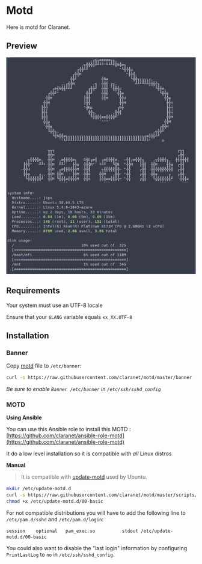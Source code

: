# Motd

Here is motd for Claranet.

## Preview

![basic](examples/basic.png "basic motd")

## Requirements

Your system must use an UTF-8 locale

Ensure that your `$LANG` variable equals `xx_XX.UTF-8`

## Installation

### Banner

Copy [motd](motd) file to `/etc/banner`:

```bash
curl -s https://raw.githubusercontent.com/claranet/motd/master/banner -o /etc/banner
```

_Be sure to enable `Banner /etc/banner` in `/etc/ssh/sshd_config`_

### MOTD

**Using Ansible**

You can use this Ansible role to install this MOTD : [https://github.com/claranet/ansible-role-motd](https://github.com/claranet/ansible-role-motd)

It do a low level installation so it is compatible with _all_ Linux distros

**Manual**

> It is compatible with [update-motd](https://launchpad.net/update-motd) used by Ubuntu.

```bash
mkdir /etc/update-motd.d
curl -s https://raw.githubusercontent.com/claranet/motd/master/scripts/00-basic -o /etc/update-motd.d/00-basic
chmod +x /etc/update-motd.d/00-basic
```

For not compatible distributions you will have to add the following line to `/etc/pam.d/sshd` and `/etc/pam.d/login`:

```
session    optional   pam_exec.so          stdout /etc/update-motd.d/00-basic
```

You could also want to disable the "last login" information by configuring `PrintLastLog` to `no` in `/etc/ssh/sshd_config`.
